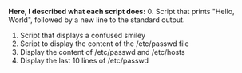 **Here, I described what each script does:**
0. Script that prints "Hello, World", followed by a new line to the standard output.
1. Script that displays a confused smiley
2. Script to display the content of the /etc/passwd file
3. Display the content of /etc/passwd and /etc/hosts
4. Display the last 10 lines of /etc/passwd
